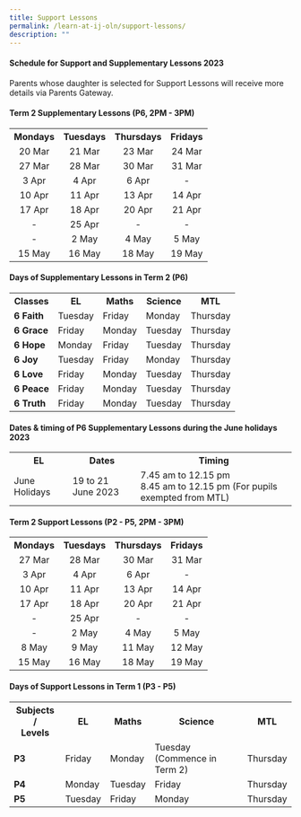 ```yaml
---
title: Support Lessons
permalink: /learn-at-ij-oln/support-lessons/
description: ""
---
```

<h4><strong>Schedule for Support and Supplementary Lessons 2023</strong></h4>
<p>Parents whose daughter is selected for Support Lessons will receive more details via Parents Gateway.&nbsp;</p>
<h4><strong>Term 2 Supplementary Lessons (P6, 2PM - 3PM)</strong></h4>
<table class="iveo_table ives_tab_simple2 ive_eobj_center">
<tbody>
<tr>
<th style="text-align: center;">Mondays</th>
<th style="text-align: center;">Tuesdays</th>
<th style="text-align: center;">Thursdays</th>
<th style="text-align: center;">Fridays</th>
</tr>
<tr>
<td style="text-align: center;">20 Mar</td>
<td style="text-align: center;">21 Mar</td>
<td style="text-align: center;">23 Mar</td>
<td style="text-align: center;">24 Mar</td>
</tr>
<tr>
<td style="text-align: center;">27 Mar</td>
<td style="text-align: center;">28 Mar</td>
<td style="text-align: center;">30 Mar</td>
<td style="text-align: center;">31 Mar</td>
</tr>
<tr>
<td style="text-align: center;">3 Apr</td>
<td style="text-align: center;">4 Apr</td>
<td style="text-align: center;">6 Apr</td>
<td style="text-align: center;"> - </td>
</tr>
<tr>
<td style="text-align: center;">10 Apr</td>
<td style="text-align: center;">11 Apr</td>
<td style="text-align: center;">13 Apr</td>
<td style="text-align: center;">14 Apr</td>
</tr>
<tr>
<td style="text-align: center;">17 Apr</td>
<td style="text-align: center;">18 Apr</td>
<td style="text-align: center;">20 Apr</td>
<td style="text-align: center;">21 Apr </td>
</tr>
<tr>
<td style="text-align: center;"> - </td>
<td style="text-align: center;">25 Apr</td>
<td style="text-align: center;"> - </td>
<td style="text-align: center;"> - </td>
</tr>
<tr>
<td style="text-align: center;"> - </td>
<td style="text-align: center;">2 May</td>
<td style="text-align: center;">4 May </td>
<td style="text-align: center;">5 May</td>
</tr>
	<tr>
<td style="text-align: center;">15 May</td>
<td style="text-align: center;">16 May</td>
<td style="text-align: center;">18 May</td>
<td style="text-align: center;">19 May</td>
</tr>
</tbody>
</table>
<h4><strong>Days of Supplementary Lessons in Term 2 (P6)</strong></h4>
<table>
<tbody>
<tr>
<th>Classes</th>
<th>EL</th>
<th>Maths</th>
<th>Science</th>
<th>MTL</th>
</tr>
<tr>
<td><strong>6 Faith</strong></td>
<td>Tuesday</td>
<td>Friday</td>
<td>Monday</td>
<td>Thursday</td>
</tr>
<tr>
<td><strong>6 Grace</strong></td>
<td>Friday</td>
<td>Monday</td>
<td>Tuesday</td>
<td>Thursday</td>
</tr>
<tr>
<td><strong>6 Hope</strong></td>
<td>Monday</td>
<td>Friday</td>
<td>Tuesday</td>
<td>Thursday</td>
</tr>
<tr>
<td><strong>6 Joy</strong></td>
<td>Tuesday</td>
<td>Friday</td>
<td>Monday</td>
<td>Thursday</td>
</tr>
<tr>
<td><strong>6 Love</strong></td>
<td>Friday</td>
<td>Monday</td>
<td>Tuesday</td>
<td>Thursday</td>
</tr>
<tr>
<td><strong>6 Peace</strong></td>
<td>Friday</td>
<td>Monday</td>
<td>Tuesday</td>
<td>Thursday</td>
</tr>
<tr>
<td><strong>6 Truth</strong></td>
<td>Friday</td>
<td>Monday</td>
<td>Tuesday</td>
<td>Thursday</td>
</tr>
</tbody>
</table>
<h4><strong>Dates & timing of P6 Supplementary Lessons during the June holidays 2023</strong></h4>
<table>
<tbody>
<tr>
<th>EL</th>
<th>Dates</th>
<th>Timing</th>
</tr>
<tr>
<td>June Holidays</td>
<td>19 to 21 June 2023</td>
<td>7.45 am to 12.15 pm<br>
8.45 am to 12.15 pm (For pupils exempted from MTL)</td>
</tr>
</tbody>
</table>

<h4><strong>Term 2 Support Lessons (P2 - P5, 2PM - 3PM)</strong></h4>
<table>
<tbody>
<tr>
<th style="text-align: center;">Mondays</th>
<th style="text-align: center;">Tuesdays</th>
<th style="text-align: center;">Thursdays</th>
<th style="text-align: center;">Fridays</th>
</tr>
<tr>
<td style="text-align: center;">27 Mar</td>
<td style="text-align: center;">28 Mar</td>
<td style="text-align: center;">30 Mar</td>
<td style="text-align: center;">31 Mar</td>
</tr>
<tr>
<td style="text-align: center;">3 Apr</td>
<td style="text-align: center;">4 Apr</td>
<td style="text-align: center;">6 Apr</td>
<td style="text-align: center;"> - </td>
</tr>
<tr>
<td style="text-align: center;">10 Apr</td>
<td style="text-align: center;">11 Apr</td>
<td style="text-align: center;">13 Apr</td>
<td style="text-align: center;">14 Apr</td>
</tr>
<tr>
<td style="text-align: center;">17 Apr</td>
<td style="text-align: center;">18 Apr</td>
<td style="text-align: center;">20 Apr</td>
<td style="text-align: center;">21 Apr</td>
</tr>
<tr>
<td style="text-align: center;"> - </td>
<td style="text-align: center;">25 Apr</td>
<td style="text-align: center;"> - </td>
<td style="text-align: center;"> - </td>
</tr>
<tr>
<td style="text-align: center;"> - </td>
<td style="text-align: center;">2 May</td>
<td style="text-align: center;">4 May</td>
<td style="text-align: center;">5 May</td>
</tr>
	<tr>
<td style="text-align: center;">8 May</td>
<td style="text-align: center;">9 May</td>
<td style="text-align: center;">11 May</td>
<td style="text-align: center;">12 May</td>
</tr>
<tr>
<td style="text-align: center;">15 May</td>
<td style="text-align: center;">16 May</td>
<td style="text-align: center;">18 May</td>
<td style="text-align: center;">19 May</td>
</tr>
</tbody>
</table>
<h4><strong>Days of Support Lessons in Term 1 (P3 - P5)</strong></h4>
<table>
<tbody>
<tr>
<th>Subjects /<br />Levels</th>
<th>EL</th>
<th>Maths</th>
<th>Science</th>
<th>MTL</th>
</tr>
<tr>
<td><strong>P3</strong></td>
<td>Friday</td>
<td>Monday</td>
<td>Tuesday <br>(Commence in Term 2)</td>
<td>Thursday</td>
</tr>
<tr>
<td><strong>P4</strong></td>
<td>Monday</td>
<td>Tuesday</td>
<td>Friday</td>
<td>Thursday</td>
</tr>
<tr>
<td><strong>P5</strong></td>
<td>Tuesday</td>
<td>Friday</td>
<td>Monday</td>
<td>Thursday</td>
</tr>
</tbody>
</table>